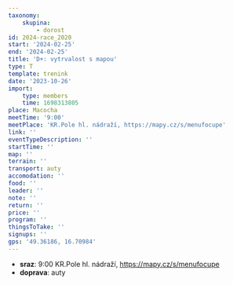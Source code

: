 ```yaml
---
taxonomy:
    skupina:
        - dorost
id: 2024-race_2020
start: '2024-02-25'
end: '2024-02-25'
title: 'D+: vytrvalost s mapou'
type: T
template: trenink
date: '2023-10-26'
import:
    type: members
    time: 1698313805
place: Macocha
meetTime: '9:00'
meetPlace: 'KR.Pole hl. nádraží, https://mapy.cz/s/menufocupe'
link: ''
eventTypeDescription: ''
startTime: ''
map: ''
terrain: ''
transport: auty
accomodation: ''
food: ''
leader: ''
note: ''
return: ''
price: ''
program: ''
thingsToTake: ''
signups: ''
gps: '49.36186, 16.70984'
---
```


* **sraz**: 9:00 KR.Pole hl. nádraží, https://mapy.cz/s/menufocupe
* **doprava**: auty
